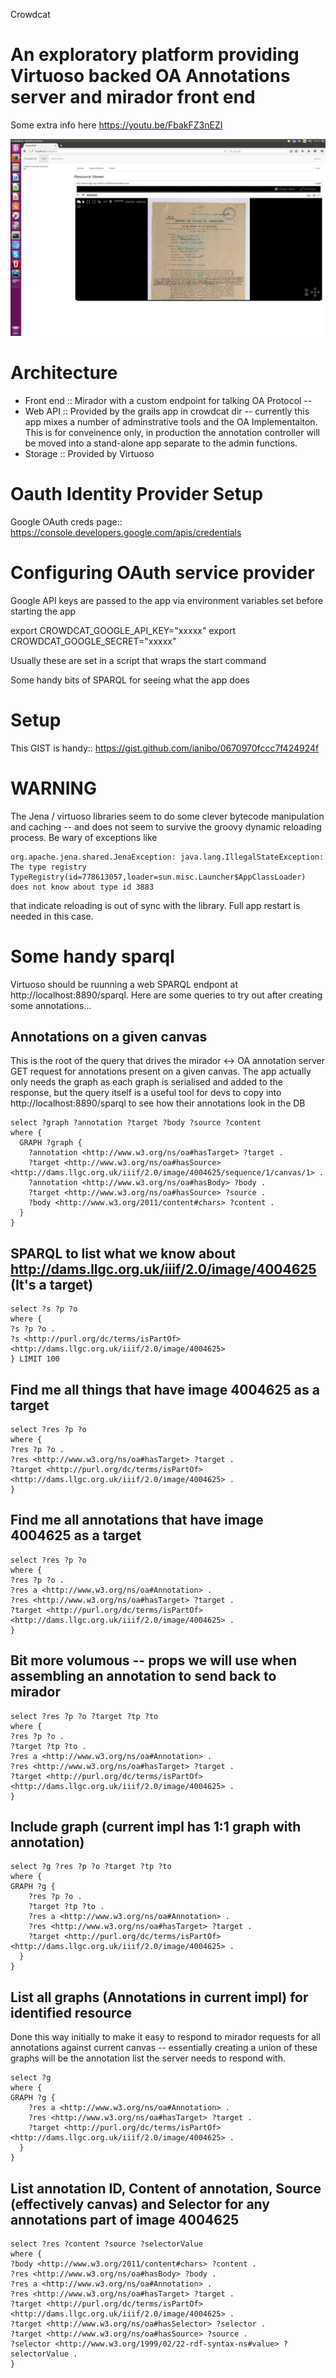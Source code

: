 Crowdcat

# An exploratory platform providing Virtuoso backed OA Annotations server and mirador front end

Some extra info here https://youtu.be/FbakFZ3nEZI

![Image of annotations displaying in mirador](/images/AnnotationsFromVirt.png)

# Architecture

* Front end :: Mirador with a custom endpoint for talking OA Protocol -- 
* Web API :: Provided by the grails app in crowdcat dir -- currently this app mixes a number of adminstrative tools and the OA Implementaiton. This is for conveinence only, in production the annotation controller will be moved into a stand-alone app separate to the admin functions.
* Storage :: Provided by Virtuoso

# Oauth Identity Provider Setup

Google OAuth creds page::
https://console.developers.google.com/apis/credentials

# Configuring OAuth service provider

Google API keys are passed to the app via environment variables set before starting the app

export CROWDCAT_GOOGLE_API_KEY="xxxxx"
export CROWDCAT_GOOGLE_SECRET="xxxxx"

Usually these are set in a script that wraps the start command


Some handy bits of SPARQL for seeing what the app does

# Setup

This GIST is handy:: https://gist.github.com/ianibo/0670970fccc7f424924f

# WARNING

The Jena / virtuoso libraries seem to do some clever bytecode manipulation and caching -- and does not seem to 
survive the groovy dynamic reloading process. Be wary of exceptions like

    org.apache.jena.shared.JenaException: java.lang.IllegalStateException: The type registry TypeRegistry(id=778613057,loader=sun.misc.Launcher$AppClassLoader) does not know about type id 3883

that indicate reloading is out of sync with the library. Full app restart is needed in this case.


# Some handy sparql

Virtuoso should be ruunning a web SPARQL endpont at http://localhost:8890/sparql. Here are some queries to try out
after creating some annotations...

## Annotations on a given canvas

This is the root of the query that drives the mirador <-> OA annotation server GET request for annotations present on
a given canvas. The app actually only needs the graph as each graph is serialised and added to the response, but the
query itself is a useful tool for devs to copy into http://localhost:8890/sparql to see how their annotations look in the DB

    select ?graph ?annotation ?target ?body ?source ?content
    where {
      GRAPH ?graph { 
        ?annotation <http://www.w3.org/ns/oa#hasTarget> ?target .
        ?target <http://www.w3.org/ns/oa#hasSource> <http://dams.llgc.org.uk/iiif/2.0/image/4004625/sequence/1/canvas/1> .
        ?annotation <http://www.w3.org/ns/oa#hasBody> ?body .
        ?target <http://www.w3.org/ns/oa#hasSource> ?source .
        ?body <http://www.w3.org/2011/content#chars> ?content .
      }
    }
	

## SPARQL to list what we know about http://dams.llgc.org.uk/iiif/2.0/image/4004625 (It's a target)
  
    select ?s ?p ?o 
    where {
    ?s ?p ?o .
    ?s <http://purl.org/dc/terms/isPartOf> <http://dams.llgc.org.uk/iiif/2.0/image/4004625>
    } LIMIT 100
  
  
## Find me all things that have image 4004625 as a target

    select ?res ?p ?o
    where {
    ?res ?p ?o .
    ?res <http://www.w3.org/ns/oa#hasTarget> ?target .
    ?target <http://purl.org/dc/terms/isPartOf> <http://dams.llgc.org.uk/iiif/2.0/image/4004625> .
    }

## Find me all annotations that have image 4004625 as a target

    select ?res ?p ?o
    where {
    ?res ?p ?o .
    ?res a <http://www.w3.org/ns/oa#Annotation> .
    ?res <http://www.w3.org/ns/oa#hasTarget> ?target .
    ?target <http://purl.org/dc/terms/isPartOf> <http://dams.llgc.org.uk/iiif/2.0/image/4004625> .
    }

## Bit more volumous -- props we will use when assembling an annotation to send back to mirador

    select ?res ?p ?o ?target ?tp ?to
    where {
    ?res ?p ?o .
    ?target ?tp ?to .
    ?res a <http://www.w3.org/ns/oa#Annotation> .
    ?res <http://www.w3.org/ns/oa#hasTarget> ?target .
    ?target <http://purl.org/dc/terms/isPartOf> <http://dams.llgc.org.uk/iiif/2.0/image/4004625> .
    }

## Include graph (current impl has 1:1 graph with annotation)

    select ?g ?res ?p ?o ?target ?tp ?to
    where {
    GRAPH ?g { 
        ?res ?p ?o .
        ?target ?tp ?to .
        ?res a <http://www.w3.org/ns/oa#Annotation> .
        ?res <http://www.w3.org/ns/oa#hasTarget> ?target .
        ?target <http://purl.org/dc/terms/isPartOf> <http://dams.llgc.org.uk/iiif/2.0/image/4004625> .
      }
    }

## List all graphs (Annotations in current impl) for identified resource

Done this way initially to make it easy to respond to mirador requests for all annotations against current canvas -- essentially creating 
a union of these graphs will be the annotation list the server needs to respond with.

    select ?g
    where {
    GRAPH ?g { 
        ?res a <http://www.w3.org/ns/oa#Annotation> .
        ?res <http://www.w3.org/ns/oa#hasTarget> ?target .
        ?target <http://purl.org/dc/terms/isPartOf> <http://dams.llgc.org.uk/iiif/2.0/image/4004625> .
      }
    }


## List annotation ID, Content of annotation, Source (effectively canvas) and Selector for any annotations part of image 4004625


    select ?res ?content ?source ?selectorValue
    where {
    ?body <http://www.w3.org/2011/content#chars> ?content .
    ?res <http://www.w3.org/ns/oa#hasBody> ?body .
    ?res a <http://www.w3.org/ns/oa#Annotation> .
    ?res <http://www.w3.org/ns/oa#hasTarget> ?target .
    ?target <http://purl.org/dc/terms/isPartOf> <http://dams.llgc.org.uk/iiif/2.0/image/4004625> .
    ?target <http://www.w3.org/ns/oa#hasSelector> ?selector .
    ?target <http://www.w3.org/ns/oa#hasSource> ?source .
    ?selector <http://www.w3.org/1999/02/22-rdf-syntax-ns#value> ?selectorValue .
    }
